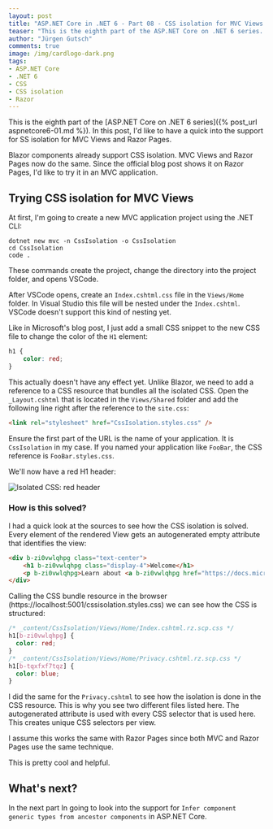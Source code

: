 ```yaml
---
layout: post
title: "ASP.​NET Core in .NET 6 - Part 08 - CSS isolation for MVC Views and Razor Pages"
teaser: "This is the eighth part of the ASP.NET Core on .NET 6 series. In this post, I'd like to have a quick look into the support for SS isolation for MVC Views and Razor Pages."
author: "Jürgen Gutsch"
comments: true
image: /img/cardlogo-dark.png
tags: 
- ASP.NET Core
- .NET 6
- CSS
- CSS isolation
- Razor
---
```


This is the eighth part of the [ASP.NET Core on .NET 6 series]({% post_url aspnetcore6-01.md %}). In this post, I'd like to have a quick  into the support for SS isolation for MVC Views and Razor Pages.

Blazor components already support CSS isolation. MVC Views and Razor Pages now do the same. Since the official blog post shows it on Razor Pages, I'd like to try it in an MVC application.

## Trying CSS isolation for MVC Views

 At first, I'm going to create a new MVC application project using the .NET CLI:

``` shell
dotnet new mvc -n CssIsolation -o CssIsolation
cd CssIsolation
code .
```

These commands create the project, change the directory into the project folder, and opens VSCode.

After VSCode opens, create an `Index.cshtml.css` file in the `Views/Home` folder. In Visual Studio this file will be nested under the `Index.cshtml`. VSCode doesn't support this kind of nesting yet.

Like in Microsoft's blog post, I just add a small CSS snippet to the new CSS file to change the color of the `H1` element:

```css
h1 {
    color: red;
}
```

This actually doesn't have any effect yet. Unlike Blazor, we need to add a reference to a CSS resource that bundles all the isolated CSS. Open the `_Layout.cshtml` that is located in the `Views/Shared` folder and add the following line right after the reference to the `site.css`:

```html
<link rel="stylesheet" href="CssIsolation.styles.css" />
```

Ensure the first part of the URL is the name of your application. It is `CssIsolation` in my case. If you named your application like `FooBar`, the CSS reference is `FooBar.styles.css`.

We'll now have a red H1 header:

![Isolated CSS: red header]({{site.baseurl}}//img/aspnetcore6/css-isolation.png)

### How is this solved?

I had a quick look at the sources to see how the CSS isolation is solved. Every element of the rendered View gets an autogenerated empty attribute that identifies the view:

```html
<div b-zi0vwlqhpg class="text-center">
    <h1 b-zi0vwlqhpg class="display-4">Welcome</h1>
    <p b-zi0vwlqhpg>Learn about <a b-zi0vwlqhpg href="https://docs.microsoft.com/aspnet/core">building Web apps with ASP.NET Core</a>.</p>
</div>
```

Calling the CSS bundle resource in the browser (https://localhost:5001/cssisolation.styles.css) we can see how the CSS is structured:

```css
/* _content/CssIsolation/Views/Home/Index.cshtml.rz.scp.css */
h1[b-zi0vwlqhpg] {
  color: red;
}
/* _content/CssIsolation/Views/Home/Privacy.cshtml.rz.scp.css */
h1[b-tqxfxf7tqz] {
  color: blue;
}
```

I did the same for the `Privacy.cshtml` to see how the isolation is done in the CSS resource. This is why you see two different files listed here. The autogenerated attribute is used with every CSS selector that is used here. This creates unique CSS selectors per view.

I assume this works the same with Razor Pages since both MVC and Razor Pages use the same technique.  

This is pretty cool and helpful.

## What's next?

In the next part In going to look into the support for `Infer component generic types from ancestor components` in ASP.NET Core.